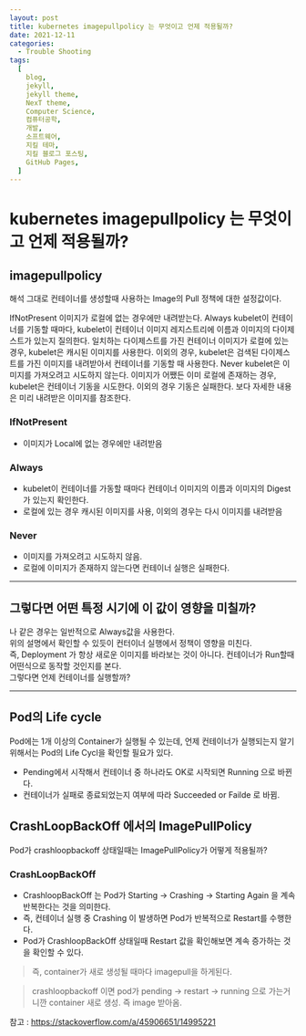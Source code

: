 ```yaml
---
layout: post
title: kubernetes imagepullpolicy 는 무엇이고 언제 적용될까?
date: 2021-12-11
categories:
  - Trouble Shooting
tags:
  [
    blog,
    jekyll,
    jekyll theme,
    NexT theme,
    Computer Science,
    컴퓨터공학,
    개발,
    소프트웨어,
    지킬 테마,
    지킬 블로그 포스팅,
    GitHub Pages,
  ]
---
```


# kubernetes imagepullpolicy 는 무엇이고 언제 적용될까?

## imagepullpolicy

해석 그대로 컨테이너를 생성할때 사용하는 Image의 Pull 정책에 대한 설정값이다.

IfNotPresent
이미지가 로컬에 없는 경우에만 내려받는다.
Always
kubelet이 컨테이너를 기동할 때마다, kubelet이 컨테이너 이미지 레지스트리에 이름과 이미지의 다이제스트가 있는지 질의한다. 일치하는 다이제스트를 가진 컨테이너 이미지가 로컬에 있는 경우, kubelet은 캐시된 이미지를 사용한다. 이외의 경우, kubelet은 검색된 다이제스트를 가진 이미지를 내려받아서 컨테이너를 기동할 때 사용한다.
Never
kubelet은 이미지를 가져오려고 시도하지 않는다. 이미지가 어쨌든 이미 로컬에 존재하는 경우, kubelet은 컨테이너 기동을 시도한다. 이외의 경우 기동은 실패한다. 보다 자세한 내용은 미리 내려받은 이미지를 참조한다.

### IfNotPresent

- 이미지가 Local에 없는 경우에만 내려받음

### Always

- kubelet이 컨테이너를 가동할 때마다 컨테이너 이미지의 이름과 이미지의 Digest가 있는지 확인한다.
- 로컬에 있는 경우 캐시된 이미지를 사용, 이외의 경우는 다시 이미지를 내려받음

### Never

- 이미지를 가져오려고 시도하지 않음.
- 로컬에 이미지가 존재하지 않는다면 컨테이너 실행은 실패한다.

---

## 그렇다면 어떤 특정 시기에 이 값이 영향을 미칠까?

나 같은 경우는 일반적으로 Always값을 사용한다.
<br> 위의 설명에서 확인할 수 있듯이 컨터이너 실행에서 정책이 영향을 미친다.
<br> 즉, Deployment 가 항상 새로운 이미지를 바라보는 것이 아니다. 컨테이너가 Run할때 어떤식으로 동작할 것인지를 본다.
<br> 그렇다면 언제 컨테이너를 실행할까?

---

## Pod의 Life cycle

Pod에는 1개 이상의 Container가 실행될 수 있는데,
언제 컨테이너가 실행되는지 알기 위해서는 Pod의 Life Cycl을 확인할 필요가 있다.

- Pending에서 시작해서 컨테이너 중 하나라도 OK로 시작되면 Running 으로 바뀐다.
- 컨테이너가 실패로 종료되었는지 여부에 따라 Succeeded or Failde 로 바뀜.

## CrashLoopBackOff 에서의 ImagePullPolicy

Pod가 crashloopbackoff 상태일때는 ImagePullPolicy가 어떻게 적용될까?

### CrashLoopBackOff

- CrashloopBackOff 는 Pod가 Starting -> Crashing -> Starting Again 을 계속 반복한다는 것을 의미한다.
- 즉, 컨테이너 실행 중 Crashing 이 발생하면 Pod가 반복적으로 Restart를 수행한다.
- Pod가 CrashloopBackOff 상태일때 Restart 값을 확인해보면 계속 증가하는 것을 확인할 수 있다.

> 즉, container가 새로 생성될 때마다 imagepull을 하게된다.

> crashloopbackoff 이면 pod가 pending -> restart -> running 으로 가는거니깐 container 새로 생성. 즉 image 받아옴.

참고 : https://stackoverflow.com/a/45906651/14995221
